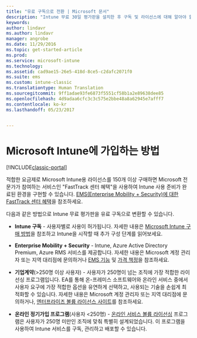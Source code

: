 ```yaml
---
title: "유료 구독으로 전환 | Microsoft 문서"
description: "Intune 무료 30일 평가판을 설치한 후 구독 및 라이선스에 대해 알아야 할 사항"
keywords: 
author: lindavr
ms.author: lindavr
manager: angrobe
ms.date: 11/29/2016
ms.topic: get-started-article
ms.prod: 
ms.service: microsoft-intune
ms.technology: 
ms.assetid: cad9ae15-26e5-418d-8ce5-c2dafc2071f0
ms.suite: ems
ms.custom: intune-classic
ms.translationtype: Human Translation
ms.sourcegitcommit: 9ff1adae93fe6873f5551cf58b1a2e89638dee85
ms.openlocfilehash: 4d9adaa6cfc3c3c575e2bbe48a8a62945e7afff7
ms.contentlocale: ko-kr
ms.lasthandoff: 05/23/2017


---
```


# <a name="ways-to-subscribe-to-microsoft-intune"></a>Microsoft Intune에 가입하는 방법

[!INCLUDE[classic-portal](../includes/classic-portal.md)]

적합한 요금제로 Microsoft Intune용 라이선스를 150개 이상 구매하면 Microsoft 전문가가 참여하는 서비스인 "FastTrack 센터 혜택"을 사용하여 Intune 사용 준비가 완료된 환경을 구현할 수 있습니다. [EMS(Enterprise Mobility + Security)에 대한 FastTrack 센터 혜택](https://docs.microsoft.com/enterprise-mobility/Solutions/fasttrack-center-benefit-for-enterprise-mobility-suite-ems)을 참조하세요.

다음과 같은 방법으로 Intune 무료 평가판을 유료 구독으로 변환할 수 있습니다.

-   **Intune 구독** - 사용자별로 사용이 허가됩니다. 자세한 내용은 [Microsoft Intune 구매 방법](/intune-classic/get-started/start-with-a-paid-subscription-to-microsoft-intune)을 참조하고 Intune을 시작할 때 추가 구성 단계를 읽어보세요.

-   **Enterprise Mobility + Security** - Intune, Azure Active Directory Premium, Azure RMS 서비스를 제공합니다. 자세한 내용은 Microsoft 계정 관리자 또는 지역 대리점에 문의하거나 [EMS 기능](https://www.microsoft.com/server-cloud/enterprise-mobility/overview.aspx) 및 [가격 책정](https://www.microsoft.com/server-cloud/products/enterprise-mobility-suite/Purchasing.aspx)을 참조하세요.

-   **기업계약**(&gt;250명 이상 사용자) - 사용자가 250명이 넘는 조직에 가장 적합한 라이선싱 프로그램입니다. EA를 통해 온-프레미스 소프트웨어와 온라인 서비스 중에서 사용자 요구에 가장 적합한 옵션을 유연하게 선택하고, 사용되는 기술을 손쉽게 최적화할 수 있습니다. 자세한 내용은 Microsoft 계정 관리자 또는 지역 대리점에 문의하거나, [엔터프라이즈 볼륨 라이선스 사이트](http://www.microsoft.com/licensing/licensing-options/enterprise.aspx)를 참조하세요.

-   **온라인 정기가입 프로그램**(사용자 &lt;250명) - [온라인 서비스 볼륨 라이선싱](http://www.microsoft.com/licensing/online-services/default.aspx) 프로그램은 사용자가 250명 미만인 조직에 맞춰 특별히 설계되었습니다. 이 프로그램을 사용하여 Intune 서비스를 구독, 관리하고 배포할 수 있습니다.

